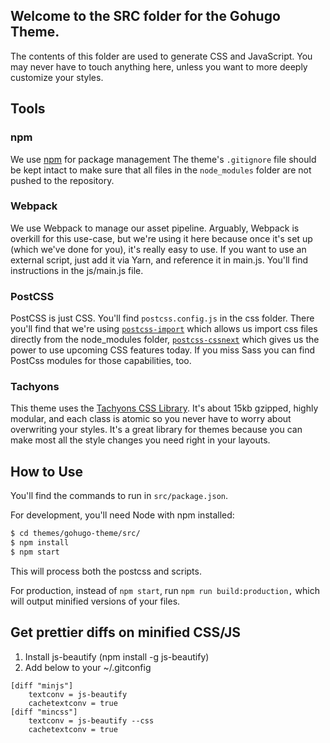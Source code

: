 ## Welcome to the SRC folder for the Gohugo Theme.

The contents of this folder are used to generate CSS and JavaScript. You may never have to touch anything here, unless you want to more deeply customize your styles.

## Tools

### npm

We use [npm](https://www.npmjs.com/) for package management The theme's `.gitignore` file should be kept intact to make sure that all files in the `node_modules` folder are not pushed to the repository.

### Webpack

We use Webpack to manage our asset pipeline. Arguably, Webpack is overkill for this use-case, but we're using it here because once it's set up (which we've done for you), it's really easy to use. If you want to use an external script, just add it via Yarn, and reference it in main.js. You'll find instructions in the js/main.js file.

### PostCSS

PostCSS is just CSS. You'll find `postcss.config.js` in the css folder. There you'll find that we're using [`postcss-import`](https://github.com/postcss/postcss-import) which allows us import css files directly from the node_modules folder, [`postcss-cssnext`](http://cssnext.io/features/) which gives us the power to use upcoming CSS features today. If you miss Sass you can find PostCss modules for those capabilities, too.

### Tachyons

This theme uses the [Tachyons CSS Library](http://tachyons.io/). It's about 15kb gzipped, highly modular, and each class is atomic so you never have to worry about overwriting your styles. It's a great library for themes because you can make most all the style changes you need right in your layouts.

## How to Use

You'll find the commands to run in `src/package.json`.

For development, you'll need Node with npm installed:

```bash
$ cd themes/gohugo-theme/src/
$ npm install
$ npm start
```

This will process both the postcss and scripts.

For production, instead of `npm start`, run `npm run build:production,` which will output minified versions of your files.


## Get prettier diffs on minified CSS/JS

1. Install js-beautify (npm install -g js-beautify)
2. Add below to your ~/.gitconfig

```
[diff "minjs"]
	textconv = js-beautify
	cachetextconv = true
[diff "mincss"]
	textconv = js-beautify --css
	cachetextconv = true
